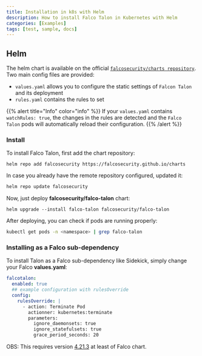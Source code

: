 ```yaml
---
title: Installation in k8s with Helm
description: How to install Falco Talon in Kubernetes with Helm
categories: [Examples]
tags: [test, sample, docs]
---
```


## Helm

The helm chart is available on the official [`falcosecurity/charts repository`](https://github.com/falcosecurity/charts/tree/master/charts/falco-talon).
Two main config files are provided:
* `values.yaml` allows you to configure the static settings of `Falcon Talon` and its deployment
* `rules.yaml` contains the rules to set

{{% alert title="Info" color="info" %}}
If your `values.yaml` contains `watchRules: true`, the changes in the rules are detected and the `Falco Talon` pods will automatically reload their configuration.
{{% /alert %}}

### Install

To install Falco Talon, first add the chart repository:
```shell
helm repo add falcosecurity https://falcosecurity.github.io/charts
```

In case you already have the remote repository configured, updated it:
```bash 
helm repo update falcosecurity
```

Now, just deploy **falcosecurity/falco-talon** chart:

```shell
helm upgrade --install falco-talon falcosecurity/falco-talon
```

After deploying, you can check if pods are running properly:
```bash
kubectl get pods -n <namespace> | grep falco-talon
```

### Installing as a Falco sub-dependency

To install Talon as a Falco sub-dependency like Sidekick, simply change your Falco **values.yaml**:
```yaml
falcotalon:
  enabled: true
  ## example configuration with rulesOverride
  config:
    rulesOverride: |
      - action: Terminate Pod
        actionner: kubernetes:terminate
        parameters:
          ignore_daemonsets: true
          ignore_statefulsets: true
          grace_period_seconds: 20
```

OBS: This requires version [4.21.3](https://github.com/falcosecurity/charts/blob/falco-4.21.3/charts/falco/Chart.yaml) at least of Falco chart.